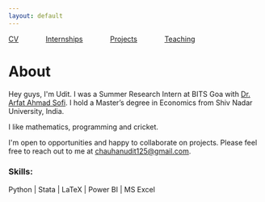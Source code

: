 ```yaml
---
layout: default
---
```


[CV](/assets/UditChauhan-Resume.pdf) <span style="margin-right: 50px;"></span> [Internships](/links/internships/) <span style="margin-right: 50px;"></span> [Projects](/links/projects/) <span style="margin-right: 50px;"></span> [Teaching](/links/teaching/)

# About

Hey guys, I'm Udit. I was a Summer Research Intern at BITS Goa with [Dr. Arfat Ahmad Sofi](https://www.bits-pilani.ac.in/goa/arfat-ahmad-sofi/). I hold a Master’s degree in Economics from Shiv Nadar University, India.

I like mathematics, programming and cricket.

I'm open to opportunities and happy to collaborate on projects. Please feel free to reach out to me at [chauhanudit125@gmail.com](mailto:chauhanudit125@gmail.com).

### Skills:
Python | Stata | LaTeX | Power BI | MS Excel 
